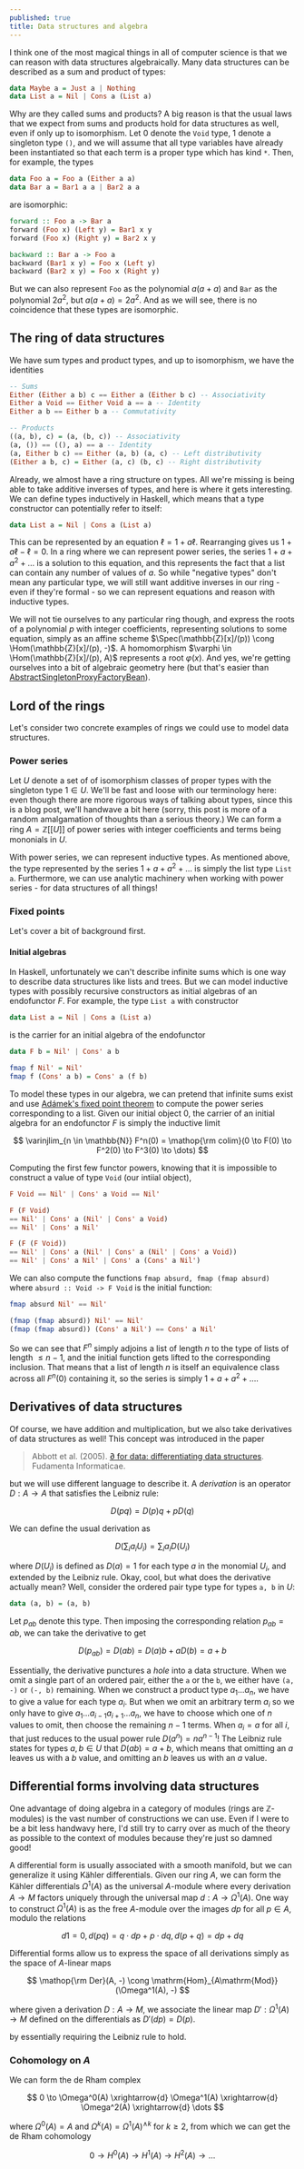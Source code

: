 ```yaml
---
published: true
title: Data structures and algebra
---
```

$$
\newcommand\Hom{\mathrm{Hom}}
\newcommand\Spec{\mathrm{Spec}}
$$
I think one of the most magical things in all of computer science is that we can reason with data structures algebraically. Many data structures can be described as a sum and product of types:

```haskell
data Maybe a = Just a | Nothing
data List a = Nil | Cons a (List a)
```

Why are they called sums and products? A big reason is that the usual laws that we expect from sums and products hold for data structures as well, even if only up to isomorphism. Let $0$ denote the `Void` type, $1$ denote a singleton type `()`, and we will assume that all type variables have already been instantiated so that each term is a proper type which has kind `*`. Then, for example, the types

```haskell
data Foo a = Foo a (Either a a)
data Bar a = Bar1 a a | Bar2 a a
```

are isomorphic:

```haskell
forward :: Foo a -> Bar a
forward (Foo x) (Left y) = Bar1 x y
forward (Foo x) (Right y) = Bar2 x y

backward :: Bar a -> Foo a
backward (Bar1 x y) = Foo x (Left y)
backward (Bar2 x y) = Foo x (Right y)
```

But we can also represent `Foo` as the polynomial $a(a + a)$ and `Bar` as the polynomial $2a^2$, but $a(a+a) = 2a^2$. And as we will see, there is no coincidence that these types are isomorphic.

## The ring of data structures
We have sum types and product types, and up to isomorphism, we have the identities

```haskell
-- Sums
Either (Either a b) c == Either a (Either b c) -- Associativity
Either a Void == Either Void a == a -- Identity
Either a b == Either b a -- Commutativity

-- Products
((a, b), c) = (a, (b, c)) -- Associativity
(a, ()) == ((), a) == a -- Identity
(a, Either b c) == Either (a, b) (a, c) -- Left distributivity
(Either a b, c) = Either (a, c) (b, c) -- Right distributivity
```

Already, we almost have a ring structure on types. All we're missing is being able to take additive inverses of types, and here is where it gets interesting. We can define types inductively in Haskell, which means that a type constructor can potentially refer to itself:

```haskell
data List a = Nil | Cons a (List a)
```

This can be represented by an equation $\ell = 1 + a\ell$. Rearranging gives us $1 + a\ell - \ell = 0$. In a ring where we can represent power series, the series $1 + a + a^2 + \dots$ is a solution to this equation, and this represents the fact that a list can contain any number of values of $a$. So while "negative types" don't mean any particular type, we will still want additive inverses in our ring - even if they're formal - so we can represent equations and reason with inductive types.

We will not tie ourselves to any particular ring though, and express the roots of a polynomial $p$ with integer coefficients, representing solutions to some equation, simply as an affine scheme $\Spec(\mathbb{Z}[x]/(p)) \cong \Hom(\mathbb{Z}[x]/(p), -)$. A homomorphism $\varphi \in \Hom(\mathbb{Z}[x]/(p), A)$ represents a root $\varphi(x)$. And yes, we're getting ourselves into a bit of algebraic geometry here (but that's easier than [AbstractSingletonProxyFactoryBean](https://docs.spring.io/spring-framework/docs/current/javadoc-api/org/springframework/aop/framework/AbstractSingletonProxyFactoryBean.html)).

## Lord of the rings

Let's consider two concrete examples of rings we could use to model data structures.

### Power series

Let $U$ denote a set of of isomorphism classes of proper types with the singleton type $1 \in U$. We'll be fast and loose with our terminology here: even though there are more rigorous ways of talking about types, since this is a blog post, we'll handwave a bit here (sorry, this post is more of a random amalgamation of thoughts than a serious theory.) We can form a ring $A = \mathbb{Z}[[U]]$ of power series with integer coefficients and terms being mononials in $U$.

With power series, we can represent inductive types. As mentioned above, the type represented by the series $1 + a + a^2 + \dots$ is simply the list type `List a`. Furthermore, we can use analytic machinery when working with power series - for data structures of all things!

### Fixed points

Let's cover a bit of background first.

#### Initial algebras
In Haskell, unfortunately we can't describe infinite sums which is one way to describe data structures like lists and trees. But we can model inductive types with possibly recursive constructors as initial algebras of an endofunctor $F$. For example, the type `List a` with constructor

```haskell
data List a = Nil | Cons a (List a)
```

is the carrier for an initial algebra of the endofunctor

```haskell
data F b = Nil' | Cons' a b

fmap f Nil' = Nil'
fmap f (Cons' a b) = Cons' a (f b)
```

To model these types in our algebra, we can pretend that infinite sums exist and use [Adámek's fixed point theorem](https://ncatlab.org/nlab/show/Ad%C3%A1mek%27s+fixed+point+theorem) to compute the power series corresponding to a list. Given our initial object $0$, the carrier of an initial algebra for an endofunctor $F$ is simply the inductive limit

$$
\varinjlim_{n \in \mathbb{N}} F^n(0) = \mathop{\rm colim}(0 \to F(0) \to F^2(0) \to F^3(0) \to \dots)
$$

Computing the first few functor powers, knowing that it is impossible to construct a value of type `Void` (our intiial object),

```haskell
F Void == Nil' | Cons' a Void == Nil'

F (F Void) 
== Nil' | Cons' a (Nil' | Cons' a Void) 
== Nil' | Cons' a Nil'

F (F (F Void)) 
== Nil' | Cons' a (Nil' | Cons' a (Nil' | Cons' a Void)) 
== Nil' | Cons' a Nil' | Cons' a (Cons' a Nil')
```

We can also compute the functions `fmap absurd, fmap (fmap absurd)` where `absurd :: Void -> F Void` is the initial function:

```haskell
fmap absurd Nil' == Nil'

(fmap (fmap absurd)) Nil' == Nil'
(fmap (fmap absurd)) (Cons' a Nil') == Cons' a Nil'
```

So we can see that $F^n$ simply adjoins a list of length $n$ to the type of lists of length $\leq n - 1$, and the initial function gets lifted to the corresponding inclusion. That means that a list of length $n$ is itself an equivalence class across all $F^n(0)$ containing it, so the series is simply $1 + a + a^2 + \dots$.

## Derivatives of data structures
Of course, we have addition and multiplication, but we also take derivatives of data structures as well! This concept was introduced in the paper

> Abbott et al. (2005). [∂ for data: differentiating data structures](http://strictlypositive.org/dfordata.pdf). Fudamenta Informaticae.

but we will use different language to describe it. A *derivation* is an operator $D: A \to A$ that satisfies the Leibniz rule:

$$
D(pq) = D(p)q + pD(q)
$$

We can define the usual derivation as

$$
D\left(\sum_{i} a_i U_i\right) = \sum_i a_i D(U_i)
$$

where $D(U_i)$ is defined as $D(a) = 1$ for each type $a$ in the monomial $U_i$, and extended by the Leibniz rule. Okay, cool, but what does the derivative actually mean? Well, consider the ordered pair type type for types `a, b` in $U$:

```haskell
data (a, b) = (a, b)
```

Let $p_{ab}$ denote this type. Then imposing the corresponding relation $p_{ab} = ab$, we can take the derivative to get

$$
D(p_{ab}) = D(ab) = D(a)b + aD(b) = a + b
$$

Essentially, the derivative punctures a *hole* into a data structure. When we omit a single part of an ordered pair, either the `a` or the `b`, we either have `(a, -)` or `(-, b)` remaining. When we construct a product type $a_1 \dots a_n$, we have to give a value for each type $a_i$. But when we omit an arbitrary term $a_i$ so we only have to give $a_1 \dots a_{i-1} a_{i+1} \dots a_n$, we have to choose which one of $n$ values to omit, then choose the remaining $n-1$ terms. When $a_i = a$ for all $i$, that just reduces to the usual power rule $D(a^n) = na^{n-1}$! The Leibniz rule states for types $a, b \in U$ that $D(ab) = a + b$, which means that omitting an $a$ leaves us with a $b$ value, and omitting an $b$ leaves us with an $a$ value.

## Differential forms involving data structures

One advantage of doing algebra in a category of modules (rings are $\mathbb{Z}$-modules) is the vast number of constructions we can use. Even if I were to be a bit less handwavy here, I'd still try to carry over as much of the theory as possible to the context of modules because they're just so damned good!

A differential form is usually associated with a smooth manifold, but we can generalize it using Kähler differentials. Given our ring $A$, we can form the Kähler differentials $\Omega^1(A)$ as the universal $A$-module where every derivation $A \to M$ factors uniquely through the universal map $d: A \to \Omega^1(A)$. One way to construct $\Omega^1(A)$ is as the free $A$-module over the images $dp$ for all $p \in A$, modulo the relations

$$
d1 = 0, d(pq) = q \cdot dp + p \cdot dq, d(p+q) = dp + dq
$$

Differential forms allow us to express the space of all derivations simply as the space of $A$-linear maps

$$
\mathop{\rm Der}(A, -) \cong \mathrm{Hom}_{A\mathrm{Mod}}(\Omega^1(A), -)
$$

where given a derivation $D: A \to M$, we associate the linear map $D': \Omega^1(A) \to M$ defined on the differentials as $D'(dp) = D(p)$.

by essentially requiring the Leibniz rule to hold.

### Cohomology on $A$

We can form the de Rham complex

$$
0 \to \Omega^0(A) \xrightarrow{d} \Omega^1(A) \xrightarrow{d} \Omega^2(A) \xrightarrow{d} \dots
$$

where $\Omega^0(A) = A$ and $\Omega^k(A) = \Omega^1(A)^{\wedge k}$ for $k \geq 2$, from which we can get the de Rham cohomology

$$
0 \to H^0(A) \to H^1(A) \to H^2(A) \to \dots
$$
